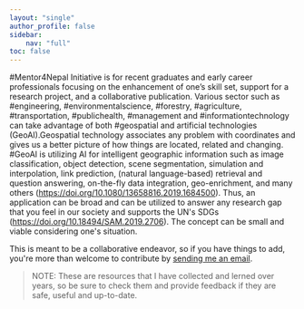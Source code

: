 ```yaml
---
layout: "single"
author_profile: false
sidebar:
    nav: "full"
toc: false
---
```


#Mentor4Nepal Initiative is for recent graduates and early career professionals focusing on the enhancement of one’s skill set, support for a research project, and a collaborative publication. Various sector such as #engineering, #environmentalscience, #forestry, #agriculture, #transportation, #publichealth, #management and #informationtechnology can take advantage of both #geospatial and artificial technologies (GeoAI).Geospatial technology associates any problem with coordinates and gives us a better picture of how things are located, related and changing. #GeoAI is utilizing AI for intelligent geographic information such as image classification, object detection, scene segmentation, simulation and interpolation, link prediction, (natural language-based) retrieval and question answering, on-the-fly data integration, geo-enrichment, and many others (https://doi.org/10.1080/13658816.2019.1684500). Thus, an application can be broad and can be utilized to answer any research gap that you feel in our society and supports the UN's SDGs (https://doi.org/10.18494/SAM.2019.2706). The concept can be small and viable considering one's situation.

This is meant to be a collaborative endeavor, so if you have things to add, you're more than welcome to contribute by <a href="mailto:tridevacharya@gmail.com?subject=contributing to #Mentor4Nepal Initiative">sending me an email</a>.

> NOTE: These are resources that I have collected and lerned over years, so be sure to check them and provide feedback if they are safe, useful and up-to-date.
